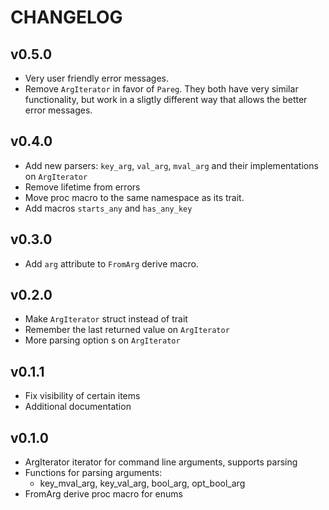 # CHANGELOG

## v0.5.0
- Very user friendly error messages.
- Remove `ArgIterator` in favor of `Pareg`. They both have very similar
  functionality, but work in a sligtly different way that allows the better
  error messages.

## v0.4.0
- Add new parsers: `key_arg`, `val_arg`, `mval_arg` and their implementations
  on `ArgIterator`
- Remove lifetime from errors
- Move proc macro to the same namespace as its trait.
- Add macros `starts_any` and `has_any_key`

## v0.3.0
- Add `arg` attribute to `FromArg` derive macro.

## v0.2.0
- Make `ArgIterator` struct instead of trait
- Remember the last returned value on `ArgIterator`
- More parsing option s on `ArgIterator`

## v0.1.1
- Fix visibility of certain items
- Additional documentation

## v0.1.0
- ArgIterator iterator for command line arguments, supports parsing
- Functions for parsing arguments:
    - key_mval_arg, key_val_arg, bool_arg, opt_bool_arg
- FromArg derive proc macro for enums

